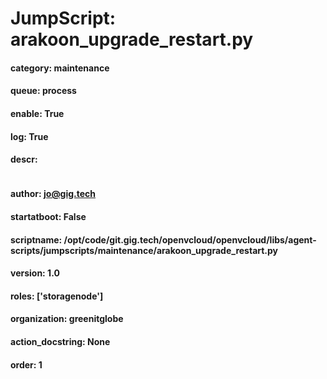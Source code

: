 
# JumpScript: arakoon_upgrade_restart.py
        
#### category: maintenance
#### queue: process
#### enable: True
#### log: True
#### descr: 
```

```
#### author: jo@gig.tech
#### startatboot: False
#### scriptname: /opt/code/git.gig.tech/openvcloud/openvcloud/libs/agent-scripts/jumpscripts/maintenance/arakoon_upgrade_restart.py
#### version: 1.0
#### roles: ['storagenode']
#### organization: greenitglobe
#### action_docstring: None
#### order: 1
